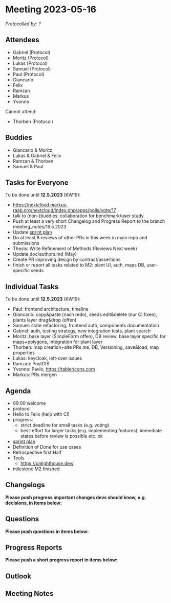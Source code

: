 # Meeting 2023-05-16

_Protocolled by: ?_

## Attendees

- Gabriel (Protocol)
- Moritz (Protocol)
- Lukas (Protocol)
- Samuel (Protocol)
- Paul (Protocol)
- Giancarlo
- Felix
- Ramzan
- Markus
- Yvonne

Cannot attend:

- Thorben (Protocol)

## Buddies

- Giancarlo & Moritz
- Lukas & Gabriel & Felix
- Ramzan & Thorben
- Samuel & Paul

## Tasks for Everyone

To be done until **12.5.2023** (KW19):

- https://nextcloud.markus-raab.org/nextcloud/index.php/apps/polls/vote/17
- talk to (non-)buddies: collaboration for benchmark/user study
- Push at least a very short Changelog and Progress Report to the branch meeting_notes/16.5.2023
- Update [sprint plan](https://github.com/orgs/ElektraInitiative/projects/4/)
- Do at least 8 reviews of other PRs in this week in main repo and submissions
- Thesis: Write Refinement of Methods (Reviews Next week)
- Update doc/authors.md (May)
- Create PR improving design by contract/assertions
- finish or report all tasks related to M2: plant UI, auth, maps DB, user-specific seeds

## Individual Tasks

To be done until **12.5.2023** (KW19):

- Paul: frontend architecture, timeline
- Giancarlo: copy&paste (nach redo), seeds edit&delete (nur CI fixen), plants layer drag&drop (offen)
- Samuel: state refactoring, frontend auth, components documentation
- Gabriel: auth, testing strategy, new integration tests, plant search
- Moritz: base layer (SimpleForm offen), DB review, base layer specific for maps+polygons, integration for plant layer
- Thorben: map creation+alte PRs me, DB, Versioning, save&load, map properties
- Lukas: keycloak, left-over issues
- Ramzan: PostGIS
- Yvonne: Pavlo, https://tablericons.com
- Markus: PRs mergen

## Agenda

- 09:00 welcome
- protocol
- Hello to Felix (help with CI)
- progress:
  - strict deadline for small tasks (e.g. voting)
  - best-effort for larger tasks (e.g. implementing features):
    immediate states before review is possible etc. ok
- [sprint plan](https://github.com/orgs/ElektraInitiative/projects/4/)
- Definition of Done for use cases
- Retrospective first Half
- Tools
  - https://unlighthouse.dev/
- milestone M2 finished

## Changelogs

**Please push progress important changes devs should know, e.g. decisions, in items below:**

## Questions

**Please push questions in items below:**

## Progress Reports

**Please push a short progress report in items below:**

## Outlook

## Meeting Notes
